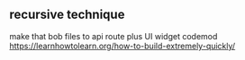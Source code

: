 ## recursive technique

make that bob files to api route plus UI widget codemod
https://learnhowtolearn.org/how-to-build-extremely-quickly/
